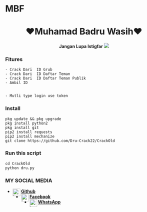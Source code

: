 # MBF
<h1 align="center">
    ❤Muhamad Badru Wasih❤
</h1>
<h4 align="center">
  Jangan Lupa Istigfar


<img src="https://https://github.com/Dru-Crack22/Crack237/blob/main/Screenshot_20210530_232718.jpg" />

### Fitures
```
- Crack Dari  ID Grub  
- Crack Dari  ID Daftar Teman
- Crack Dari  ID Daftar Teman Publik
- Ambil ID


- Mutli type login use token

```
### Install
```
pkg update && pkg upgrade
pkg install python2
pkg install git
pip2 install requests
pip2 install mechanize
git clone https://github.com/Dru-Crack22/CrackOld
```
### Run this script
```
cd CrackOld
python dru.py
```
### MY SOCIAL MEDIA
* [<img alt="badru Github" align="left" width="24px" src="https://cdn.jsdelivr.net/npm/simple-icons@v3/icons/github.svg" /> <b>Github</b>](https://github.com/Dru-Crack22)<br />
* [<img alt="badru Facebook" align="left" width="24px" src="https://cdn.jsdelivr.net/npm/simple-icons@v3/icons/facebook.svg" /> <b>Facebook</b>](https://www.facebook.com/Bang.badru23)<br />
* [<img alt="badru Whatsapp" align="left" width="24px" src="https://cdn.jsdelivr.net/npm/simple-icons@v3/icons/whatsapp.svg" /> <b>WhatsApp</b>](https://wa.me/628811403654?text=Asalamualaikum+Ganteng)<br />
